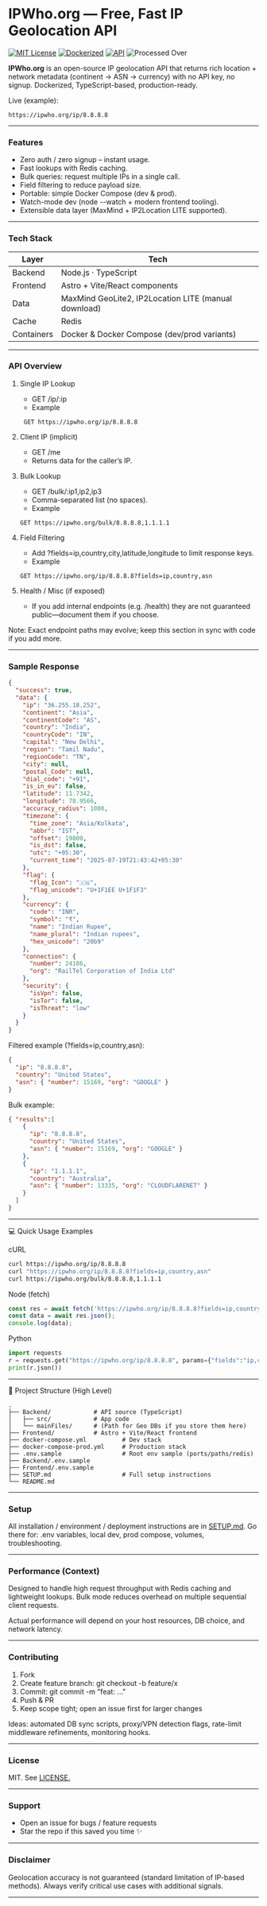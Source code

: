 # IPWho.org — Free, Fast IP Geolocation API

[![MIT License](https://img.shields.io/badge/License-MIT-green.svg)](./LICENSE)
[![Dockerized](https://img.shields.io/badge/Docker-Ready-blue.svg)](./docker-compose.yml)
[![API](https://img.shields.io/badge/API-Open-green.svg)](#api-overview)
![Processed Over](https://img.shields.io/badge/Processed_Over-2M_IP's-blue.svg)

**IPWho.org** is an open-source IP geolocation API that returns rich location + network metadata (continent → ASN → currency) with no API key, no signup. Dockerized, TypeScript-based, production-ready.

Live (example):
```
https://ipwho.org/ip/8.8.8.8
```

---

### Features
- Zero auth / zero signup – instant usage. 
- Fast lookups with Redis caching. 
- Bulk queries: request multiple IPs in a single call. 
- Field filtering to reduce payload size. 
- Portable: simple Docker Compose (dev & prod). 
- Watch-mode dev (node --watch + modern frontend tooling). 
- Extensible data layer (MaxMind + IP2Location LITE supported).

---

### Tech Stack
| Layer      | Tech                                                 |
|------------|------------------------------------------------------|
| Backend    | Node.js · TypeScript                                 |
| Frontend   | Astro + Vite/React components                        |
| Data       | MaxMind GeoLite2, IP2Location LITE (manual download) |
| Cache      | Redis                                                |
| Containers | Docker & Docker Compose (dev/prod variants)          |


---

### API Overview

1. Single IP Lookup

   - GET /ip/:ip 
   - Example
   ```http request
    GET https://ipwho.org/ip/8.8.8.8
    ```
2. Client IP (implicit)
   - GET /me
   - Returns data for the caller’s IP.

3. Bulk Lookup
   - GET /bulk/:ip1,ip2,ip3
   - Comma-separated list (no spaces).
   - Example
    ```http request
    GET https://ipwho.org/bulk/8.8.8.8,1.1.1.1
    ```
   
4. Field Filtering
    - Add ?fields=ip,country,city,latitude,longitude to limit response keys.
   - Example
    ```http request
    GET https://ipwho.org/ip/8.8.8.8?fields=ip,country,asn
    ```
   
5. Health / Misc (if exposed)
   - If you add internal endpoints (e.g. /health) they are not guaranteed public—document them if you choose.

Note: Exact endpoint paths may evolve; keep this section in sync with code if you add more.

---

### Sample Response
```json
{
  "success": true,
  "data": {
    "ip": "36.255.18.252",
    "continent": "Asia",
    "continentCode": "AS",
    "country": "India",
    "countryCode": "IN",
    "capital": "New Delhi",
    "region": "Tamil Nadu",
    "regionCode": "TN",
    "city": null,
    "postal_Code": null,
    "dial_code": "+91",
    "is_in_eu": false,
    "latitude": 11.7342,
    "longitude": 78.9566,
    "accuracy_radius": 1000,
    "timezone": {
      "time_zone": "Asia/Kolkata",
      "abbr": "IST",
      "offset": 19800,
      "is_dst": false,
      "utc": "+05:30",
      "current_time": "2025-07-19T21:43:42+05:30"
    },
    "flag": {
      "flag_Icon": "🇮🇳",
      "flag_unicode": "U+1F1EE U+1F1F3"
    },
    "currency": {
      "code": "INR",
      "symbol": "₹",
      "name": "Indian Rupee",
      "name_plural": "Indian rupees",
      "hex_unicode": "20b9"
    },
    "connection": {
      "number": 24186,
      "org": "RailTel Corporation of India Ltd"
    },
    "security": {
      "isVpn": false,
      "isTor": false,
      "isThreat": "low"
    }
  }
}
```
Filtered example (?fields=ip,country,asn):

```json
{
  "ip": "8.8.8.8",
  "country": "United States",
  "asn": { "number": 15169, "org": "GOOGLE" }
}
```
Bulk example:
```json
{ "results":[
    {
      "ip": "8.8.8.8",
      "country": "United States",
      "asn": { "number": 15169, "org": "GOOGLE" }
    },
    {
      "ip": "1.1.1.1",
      "country": "Australia",
      "asn": { "number": 13335, "org": "CLOUDFLARENET" }
    }
  ]
}
```

---

💻 Quick Usage Examples

cURL
```bash
curl https://ipwho.org/ip/8.8.8.8
curl "https://ipwho.org/ip/8.8.8.8?fields=ip,country,asn"
curl https://ipwho.org/bulk/8.8.8.8,1.1.1.1
```
Node (fetch)
```js
const res = await fetch('https://ipwho.org/ip/8.8.8.8?fields=ip,country,asn');
const data = await res.json();
console.log(data);
```
Python

```python
import requests
r = requests.get("https://ipwho.org/ip/8.8.8.8", params={"fields":"ip,country,asn"})
print(r.json())
```

---

📂 Project Structure (High Level)
```
.
├── Backend/            # API source (TypeScript)
│   ├── src/            # App code
│   └── mainFiles/      # (Path for Geo DBs if you store them here)
├── Frontend/           # Astro + Vite/React frontend
├── docker-compose.yml          # Dev stack
├── docker-compose-prod.yml     # Production stack
├── .env.sample                 # Root env sample (ports/paths/redis)
├── Backend/.env.sample
├── Frontend/.env.sample
├── SETUP.md                    # Full setup instructions
└── README.md
```

---

### Setup

All installation / environment / deployment instructions are in [SETUP.md](./SETUP.md).
Go there for: .env variables, local dev, prod compose, volumes, troubleshooting.

---

### Performance (Context)

Designed to handle high request throughput with Redis caching and lightweight lookups. Bulk mode reduces overhead on multiple sequential client requests.

Actual performance will depend on your host resources, DB choice, and network latency.

---

### Contributing
1.	Fork
2.	Create feature branch: git checkout -b feature/x
3.	Commit: git commit -m "feat: ..."
4.	Push & PR
5.	Keep scope tight; open an issue first for larger changes

Ideas: automated DB sync scripts, proxy/VPN detection flags, rate-limit middleware refinements, monitoring hooks.

---

### License

MIT. See [LICENSE.](./LICENSE)

---

### Support

- Open an issue for bugs / feature requests
- Star the repo if this saved you time ✨

---

### Disclaimer

Geolocation accuracy is not guaranteed (standard limitation of IP-based methods). Always verify critical use cases with additional signals.

---